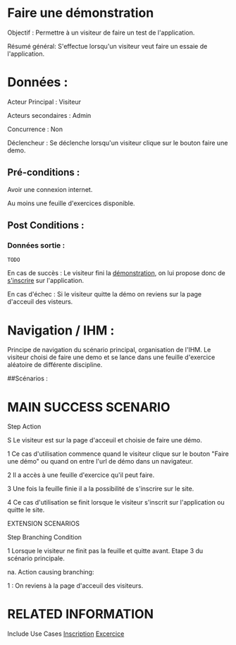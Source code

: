 # Faire une démonstration


Objectif :  Permettre à un visiteur de faire un test de l'application.

Résumé général: S'effectue lorsqu'un visiteur veut faire un essaie de l'application.

# Données :

Acteur Principal : Visiteur

Acteurs secondaires : Admin

Concurrence : Non

Déclencheur : Se déclenche lorsqu'un visiteur clique sur le bouton faire une demo.

## Pré-conditions :

Avoir une connexion internet.

Au moins une feuille d'exercices disponible.

## Post Conditions :

### Données sortie :
	TODO


En cas de succès : Le visiteur fini la [démonstration](/acessfeuilleexercice.md), on lui propose donc de [s'inscrire](/inscription.md) sur l'application.


En cas d'échec : Si le visiteur quitte la démo on reviens sur la page d'acceuil des visteurs.

# Navigation / IHM  :

Principe de navigation du scénario principal, organisation de l'IHM.
Le visiteur choisi de faire une demo et se lance dans une feuille d'exercice aléatoire de différente discipline.

##Scénarios :

# MAIN SUCCESS SCENARIO

Step    Action

S    Le visiteur est sur la page d'acceuil et choisie de faire une démo.

1    Ce cas d'utilisation commence quand le visiteur clique sur le bouton "Faire une démo" ou quand on entre l'url de démo dans un navigateur.

2    Il a accès à une feuille d'exercice qu'il peut faire.

3    Une fois la feuille finie il a la possibilité de s'inscrire sur le site.

4    Ce cas d'utilisation se finit lorsque le visiteur s'inscrit sur l'application ou quitte le site.


EXTENSION SCENARIOS

Step    Branching Condition

1	 Lorsque le visiteur ne finit pas la feuille et quitte avant. Etape 3 du scénario principale.

na.  Action causing branching:

1 : On reviens à la page d'acceuil des visiteurs.

# RELATED INFORMATION

Include Use Cases    [Inscription](/inscription.md) [Excercice](/acessfeuilleexercice.md)


<!--- 
Author : Jordan
Validator : Raphael
-->

